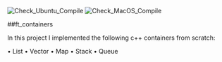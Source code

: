 ![Check_Ubuntu_Compile](https://github.com/skrtks/ft_containers/workflows/Check_Ubuntu_Compile/badge.svg)
![Check_MacOS_Compile](https://github.com/skrtks/ft_containers/workflows/Check_MacOS_Compile/badge.svg)

##ft_containers

In this project I implemented the following c++ containers from scratch:

• List
• Vector
• Map
• Stack 
• Queue